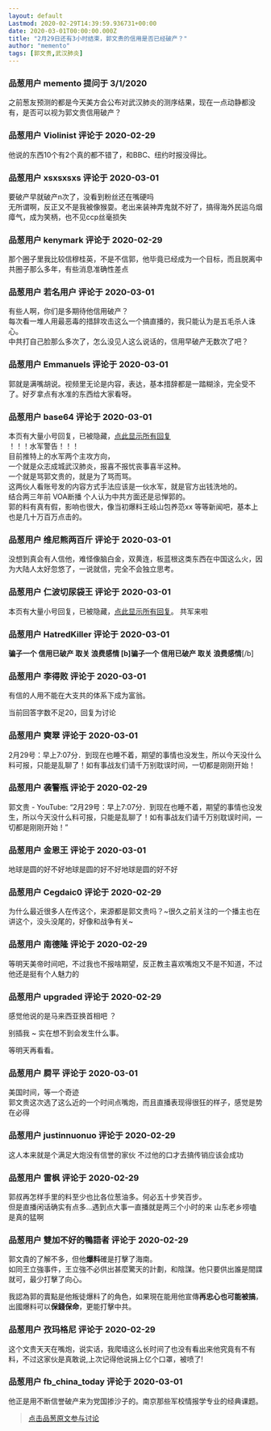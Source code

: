 ```yaml
---
layout: default
Lastmod: 2020-02-29T14:39:59.936731+00:00
date: 2020-03-01T00:00:00.000Z
title: "2月29日还有3小时结束，郭文贵的信用是否已经破产？"
author: "memento"
tags: [郭文贵,武汉肺炎]
---
```



### 品葱用户 **memento** 提问于 3/1/2020
    
之前葱友预测的都是今天美方会公布对武汉肺炎的测序结果，现在一点动静都没有，是否可以视为郭文贵信用破产？
    
                

### 品葱用户 **Violinist** 评论于 2020-02-29
        
他说的东西10个有2个真的都不错了，和BBC、纽约时报没得比。
        
                

### 品葱用户 **xsxsxsxs** 评论于 2020-03-01
        
要破产早就破产n次了，没看到粉丝还在嘴硬吗  
无所谓啊，反正又不是我被像猴耍。老出来装神弄鬼就不好了，搞得海外民运乌烟瘴气，成为笑柄，也不见ccp丝毫损失
        
                

### 品葱用户 **kenymark** 评论于 2020-02-29
        
那个圈子里我比较信穆桂英，不是不信郭，他毕竟已经成为一个目标，而且脱离中共圈子那么多年，有些消息准确性差点
        
                

### 品葱用户 **若名用户** 评论于 2020-03-01
        
有些人啊，你们是多期待他信用破产？  
每次看一堆人用最恶毒的措辞攻击这么一个搞直播的，我只能认为是五毛杀人诛心。  
中共打自己脸那么多次了，怎么没见人这么说话的，信用早破产无数次了吧？
        
                

### 品葱用户 **Emmanuels** 评论于 2020-03-01
        
郭就是满嘴胡说。视频里无论是内容，表达，基本措辞都是一踏糊涂，完全受不了。好歹拿点有水准的东西给大家看呀。
        
                

### 品葱用户 **base64** 评论于 2020-03-01
        
本页有大量小号回复，已被隐藏，[点此显示所有回复](https://pincong.rocks/question/javascript:; "https://pincong.rocks/question/javascript:;")  
！！！水军警告！！！  
目前推特上的水军两个主攻方向，  
一个就是众志成城武汉肺炎，报喜不报忧丧事喜半这种。  
一个就是骂郭文贵的，就是为了骂而骂。  
这两伙人看账号发的内容方式手法应该是一伙水军，就是官方出钱洗地的。  
结合两三年前 VOA断播 个人认为中共方面还是忌惮郭的。  
郭的料有真有假，影响也很大，像当初爆料王岐山包养范xx 等等新闻吧，基本上也是几十万百万点击的。
        
                

### 品葱用户 **维尼熊两百斤** 评论于 2020-03-01
        
没想到真会有人信他，难怪像脑白金，双黄连，板蓝根这类东西在中国这么火，因为大陆人太好忽悠了，一说就信，完全不会独立思考。
        
                

### 品葱用户 **仁波切尿袋王** 评论于 2020-03-01
        
本页有大量小号回复，已被隐藏，[点此显示所有回复](https://pincong.rocks/question/javascript:; "https://pincong.rocks/question/javascript:;")。  
共军来啦
        
                

### 品葱用户 **HatredKiller** 评论于 2020-03-01
        
**骗子一个 信用已破产 取关 浪费感情 \[b\]骗子一个 信用已破产 取关 浪费感情**\[/b\]
        
                

### 品葱用户 **李得败** 评论于 2020-03-01
        
有信的人用不能在大支共的体系下成为富翁。  
  
当前回答字数不足20，回复为讨论
        
                

### 品葱用户 **奭翠** 评论于 2020-03-01
        
2月29号：早上7:07分．到现在也睡不着，期望的事情也没发生，所以今天没什么料可报，只能是乱聊了！如有事战友们请千万别耽误时间，一切都是刚刚开始！
        
                

### 品葱用户 **袭警瓶** 评论于 2020-02-29
        
郭文贵 - YouTube: “2月29号：早上7:07分．到现在也睡不着，期望的事情也没发生，所以今天没什么料可报，只能是乱聊了！如有事战友们请千万别耽误时间，一切都是刚刚开始！﻿”
        
                

### 品葱用户 **金恩王** 评论于 2020-03-01
        
地球是圆的好不好地球是圆的好不好地球是圆的好不好
        
                

### 品葱用户 **Cegdaic0** 评论于 2020-02-29
        
为什么最近很多人在传这个，来源都是郭文贵吗？~很久之前关注的一个播主也在讲这个，没头没尾的，好像和战争有关~
        
                

### 品葱用户 **南德隆** 评论于 2020-02-29
        
等明天美帝时间吧，不过我也不报啥期望，反正教主喜欢嘴炮又不是不知道，不过他还是挺有个人魅力的
        
                

### 品葱用户 **upgraded** 评论于 2020-02-29
        
感觉他说的是马来西亚换首相吧 ？  
  
别插我 ~ 实在想不到会发生什么事。  
  
等明天再看看。
        
                

### 品葱用户 **屙平** 评论于 2020-03-01
        
美国时间，等一个奇迹  
郭文贵这次选了这么近的一个时间点嘴炮，而且直播表现得很狂的样子，感觉是势在必得
        
                

### 品葱用户 **justinnuonuo** 评论于 2020-02-29
        
这人本来就是个满足大炮没有信誉的家伙 不过他的口才去搞传销应该会成功
        
                

### 品葱用户 **雷枫** 评论于 2020-02-29
        
郭叔再怎样手里的料至少也比各位葱油多。何必五十步笑百步。  
但是直播闲话确实有点多...遇到点大事一直播就是两三个小时的来 山东老乡唠嗑是真的猛啊
        
                

### 品葱用户 **雙加不好的鴨語者** 评论于 2020-02-29
        
郭文貴的了解不多，但他**爆料**確是打擊了海南。  
如同王立強事件，王立強不必供出甚麼驚天的計劃，和陰謀。他只要供出誰是間諜就可，最少打擊了向心。  
  
我認為郭的賣點是他叛徒爆料了的角色，如果現在能用他宣傳**再忠心也可能被搞**，出國爆料可以**保錢保命**，更能打擊中共。
        
                

### 品葱用户 **孜玛格尼** 评论于 2020-02-29
        
这个文贵天天在嘴炮，说实话，我爬墙这么长时间了也没有看出来他究竟有不有料，不过这家伙是真敢说,上次记得他说捐上亿个口罩，被喷了!
        
                

### 品葱用户 **fb_china_today** 评论于 2020-03-01
        
他正是用不断信誉破产来为党国掺沙子的。南京那些军校情报学专业的经典课题。
        
                





> [点击品葱原文参与讨论](https://pincong.rocks/question/19809)

